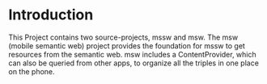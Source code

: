 # Introduction #
This Project contains two source-projects, mssw and msw. The msw (mobile semantic web) project provides the foundation for mssw to get resources from the semantic web. msw includes a ContentProvider, which can also be queried from other apps, to organize all the triples in one place on the phone.
